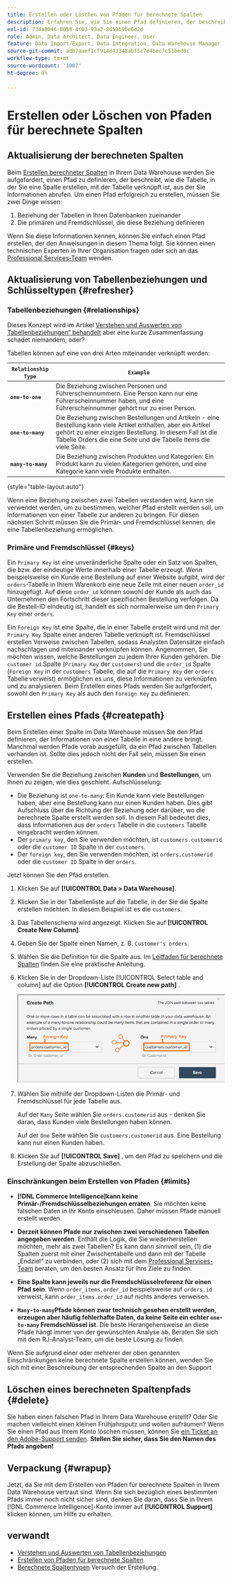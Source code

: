 ```yaml
---
title: Erstellen oder Löschen von Pfaden für berechnete Spalten
description: Erfahren Sie, wie Sie einen Pfad definieren, der beschreibt, wie die Tabelle, in der Sie eine Spalte erstellen, mit der Tabelle verknüpft ist, aus der Sie Informationen abrufen.
exl-id: 734a8046-8058-4f03-93a2-8d59b9be6d2d
role: Admin, Data Architect, Data Engineer, User
feature: Data Import/Export, Data Integration, Data Warehouse Manager
source-git-commit: adb7aaef1cf914d43348abf5c7e4bec7c51bed0c
workflow-type: tm+mt
source-wordcount: '1007'
ht-degree: 0%

---
```


# Erstellen oder Löschen von Pfaden für berechnete Spalten

## Aktualisierung der berechneten Spalten

Beim [Erstellen berechneter Spalten](../data-warehouse-mgr/creating-calculated-columns.md) in Ihrem Data Warehouse werden Sie aufgefordert, einen Pfad zu definieren, der beschreibt, wie die Tabelle, in der Sie eine Spalte erstellen, mit der Tabelle verknüpft ist, aus der Sie Informationen abrufen. Um einen Pfad erfolgreich zu erstellen, müssen Sie zwei Dinge wissen:

1. Beziehung der Tabellen in Ihren Datenbanken zueinander
1. Die primären und Fremdschlüssel, die diese Beziehung definieren

Wenn Sie diese Informationen kennen, können Sie einfach einen Pfad erstellen, der den Anweisungen in diesem Thema folgt. Sie können einen technischen Experten in Ihrer Organisation fragen oder sich an das [Professional Services-Team](https://experienceleague.adobe.com/docs/commerce-knowledge-base/kb/troubleshooting/miscellaneous/mbi-service-policies.html?lang=de) wenden.

## Aktualisierung von Tabellenbeziehungen und Schlüsseltypen {#refresher}

### Tabellenbeziehungen {#relationships}

Dieses Konzept wird im Artikel [Verstehen und Auswerten von Tabellenbeziehungen“ behandelt](../../data-analyst/data-warehouse-mgr/table-relationships.md) aber eine kurze Zusammenfassung schadet niemandem, oder?

Tabellen können auf eine von drei Arten miteinander verknüpft werden:

| **`Relationship Type`** | **`Example`** |
|-----|-----|
| **`one-to-one`** | Die Beziehung zwischen Personen und Führerscheinnummern. Eine Person kann nur eine Führerscheinnummer haben, und eine Führerscheinnummer gehört nur zu einer Person. |
| **`one-to-many`** | Die Beziehung zwischen Bestellungen und Artikeln - eine Bestellung kann viele Artikel enthalten, aber ein Artikel gehört zu einer einzigen Bestellung. In diesem Fall ist die Tabelle Orders die eine Seite und die Tabelle Items die viele Seite. |
| **`many-to-many`** | Die Beziehung zwischen Produkten und Kategorien: Ein Produkt kann zu vielen Kategorien gehören, und eine Kategorie kann viele Produkte enthalten. |

{style="table-layout:auto"}

Wenn eine Beziehung zwischen zwei Tabellen verstanden wird, kann sie verwendet werden, um zu bestimmen, welcher Pfad erstellt werden soll, um Informationen von einer Tabelle zur anderen zu bringen. Für diesen nächsten Schritt müssen Sie die Primär- und Fremdschlüssel kennen, die eine Tabellenbeziehung ermöglichen.

### Primäre und Fremdschlüssel {#keys}

Ein `Primary Key` ist eine unveränderliche Spalte oder ein Satz von Spalten, die bzw. der eindeutige Werte innerhalb einer Tabelle erzeugt. Wenn beispielsweise ein Kunde eine Bestellung auf einer Website aufgibt, wird der `orders`-Tabelle in Ihrem Warenkorb eine neue Zeile mit einer neuen `order_id` hinzugefügt. Auf diese `order_id` können sowohl der Kunde als auch das Unternehmen den Fortschritt dieser spezifischen Bestellung verfolgen. Da die Bestell-ID eindeutig ist, handelt es sich normalerweise um den `Primary Key` einer `orders`.

Ein `Foreign Key` ist eine Spalte, die in einer Tabelle erstellt wird und mit der `Primary Key` Spalte einer anderen Tabelle verknüpft ist. Fremdschlüssel erstellen Verweise zwischen Tabellen, sodass Analysten Datensätze einfach nachschlagen und miteinander verknüpfen können. Angenommen, Sie möchten wissen, welche Bestellungen zu jedem Ihrer Kunden gehören. Die `customer id` Spalte (`Primary Key` der `customers`) und die `order_id` Spalte (`Foreign Key` in der `customers` Tabelle, die auf die `Primary Key` der `orders` Tabelle verweist) ermöglichen es uns, diese Informationen zu verknüpfen und zu analysieren. Beim Erstellen eines Pfads werden Sie aufgefordert, sowohl den `Primary Key` als auch den `Foreign Key` zu definieren.

## Erstellen eines Pfads {#createpath}

Beim Erstellen einer Spalte im Data Warehouse müssen Sie den Pfad definieren, der Informationen von einer Tabelle in eine andere bringt. Manchmal werden Pfade vorab ausgefüllt, da ein Pfad zwischen Tabellen vorhanden ist. Sollte dies jedoch nicht der Fall sein, müssen Sie einen erstellen.

Verwenden Sie die Beziehung zwischen **Kunden** und **Bestellungen**, um Ihnen zu zeigen, wie dies geschieht. Aufschlüsselung:

* Die Beziehung ist `one-to-many`: Ein Kunde kann viele Bestellungen haben, aber eine Bestellung kann nur einen Kunden haben. Dies gibt Aufschluss über die Richtung der Beziehung oder darüber, wo die berechnete Spalte erstellt werden soll. In diesem Fall bedeutet dies, dass Informationen aus der `orders` Tabelle in die `customers` Tabelle eingebracht werden können.
* Der `primary key`, den Sie verwenden möchten, ist `customers.customerid` oder die `customer ID` Spalte in der `customers`.
* Der `foreign key`, den Sie verwenden möchten, ist `orders.customerid` oder die `customer ID` Spalte in der `orders`.

Jetzt können Sie den Pfad erstellen.

1. Klicken Sie auf **[!UICONTROL Data > Data Warehouse]**.
1. Klicken Sie in der Tabellenliste auf die Tabelle, in der Sie die Spalte erstellen möchten. In diesem Beispiel ist es die `customers`.
1. Das Tabellenschema wird angezeigt. Klicken Sie auf **[!UICONTROL Create New Column]**.
1. Geben Sie der Spalte einen Namen, z. B. `Customer's orders`.
1. Wählen Sie die Definition für die Spalte aus. Im [Leitfaden für berechnete Spalten](../data-warehouse-mgr/creating-calculated-columns.md) finden Sie eine praktische Anleitung.
1. Klicken Sie in der Dropdown-Liste [!UICONTROL Select table and column] auf die Option **[!UICONTROL Create new path]** .

   ![Erstellen von Pfaden für modale berechnete Spalten](../../assets/Creating_Paths_modal.png)

1. Wählen Sie mithilfe der Dropdown-Listen die Primär- und Fremdschlüssel für jede Tabelle aus.

   Auf der `Many` Seite wählen Sie `orders.customerid` aus - denken Sie daran, dass Kunden viele Bestellungen haben können.

   Auf der `One` Seite wählen Sie `customers.customerid` aus. Eine Bestellung kann nur einen Kunden haben.

1. Klicken Sie auf **[!UICONTROL Save]** , um den Pfad zu speichern und die Erstellung der Spalte abzuschließen.

### Einschränkungen beim Erstellen von Pfaden {#limits}

* **[!DNL Commerce Intelligence]kann keine Primär-/Fremdschlüsselbeziehungen erraten**. Sie möchten keine falschen Daten in Ihr Konto einschleusen. Daher müssen Pfade manuell erstellt werden.

* **Derzeit können Pfade nur zwischen zwei verschiedenen Tabellen angegeben werden**. Enthält die Logik, die Sie wiederherstellen möchten, mehr als zwei Tabellen? Es kann dann sinnvoll sein, (1) die Spalten zuerst mit einer Zwischentabelle und dann mit der Tabelle „Endziel“ zu verbinden, oder (2) sich mit dem [Professional Services-Team](https://experienceleague.adobe.com/docs/commerce-knowledge-base/kb/troubleshooting/miscellaneous/mbi-service-policies.html?lang=de) beraten, um den besten Ansatz für Ihre Ziele zu finden.

* **Eine Spalte kann jeweils nur die Fremdschlüsselreferenz für einen Pfad sein**. Wenn `order_items.order_id` beispielsweise auf `orders.id` verweist, kann `order_items.order_id` auf nichts anderes verweisen.

* **`Many-to-many`Pfade können zwar technisch gesehen erstellt werden, erzeugen aber häufig fehlerhafte Daten, da keine Seite ein echter `one-to-many` Fremdschlüssel ist**. Die beste Herangehensweise an diese Pfade hängt immer von der gewünschten Analyse ab. Beraten Sie sich mit dem RJ-Analyst-Team, um die beste Lösung zu finden.

Wenn Sie aufgrund einer oder mehrerer der oben genannten Einschränkungen keine berechnete Spalte erstellen können, wenden Sie sich mit einer Beschreibung der entsprechenden Spalte an den Support

## Löschen eines berechneten Spaltenpfads {#delete}

Sie haben einen falschen Pfad in Ihrem Data Warehouse erstellt? Oder Sie machen vielleicht einen kleinen Frühjahrsputz und wollen aufräumen? Wenn Sie einen Pfad aus Ihrem Konto löschen müssen, können Sie [ein Ticket an den Adobe-Support senden](../../guide-overview.md#Submitting-a-Support-Ticket). **Stellen Sie sicher, dass Sie den Namen des Pfads angeben!**

## Verpackung {#wrapup}

Jetzt, da Sie mit dem Erstellen von Pfaden für berechnete Spalten in Ihrem Data Warehouse vertraut sind. Wenn Sie sich bezüglich eines bestimmten Pfads immer noch nicht sicher sind, denken Sie daran, dass Sie in Ihrem [!DNL Commerce Intelligence]-Konto immer auf **[!UICONTROL Support]** klicken können, um Hilfe zu erhalten.

## verwandt

* [Verstehen und Auswerten von Tabellenbeziehungen](../data-warehouse-mgr/table-relationships.md)
* [Erstellen von Pfaden für berechnete Spalten](../data-warehouse-mgr/create-paths-calc-columns.md)
* [Berechnete Spaltentypen](../data-warehouse-mgr/calc-column-types.md) Versuch der Erstellung.
